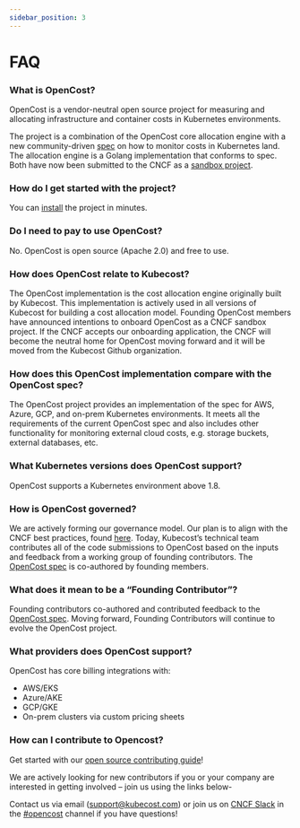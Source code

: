 ```yaml
---
sidebar_position: 3
---
```


# FAQ

### What is OpenCost?

OpenCost is a vendor-neutral open source project for measuring and allocating infrastructure and container costs in Kubernetes environments.

The project is a combination of the OpenCost core allocation engine with a new community-driven [spec](https://github.com/opencost/opencost/tree/develop/spec) on how to monitor costs in Kubernetes land. The allocation engine is a Golang implementation that conforms to spec. Both have now been submitted to the CNCF as a [sandbox project](https://www.cncf.io/sandbox-projects/).

### How do I get started with the project?

You can [install](install.md) the project in minutes.

### Do I need to pay to use OpenCost?

No. OpenCost is open source (Apache 2.0) and free to use.

### How does OpenCost relate to Kubecost?
The OpenCost implementation is the cost allocation engine originally built by Kubecost. This implementation is actively used in all versions of Kubecost for building a cost allocation model. Founding OpenCost members have announced intentions to onboard OpenCost as a CNCF sandbox project. If the CNCF accepts our onboarding application, the CNCF will become the neutral home for OpenCost moving forward and it will be moved from the Kubecost Github organization.

### How does this OpenCost implementation compare with the OpenCost spec?

The OpenCost project provides an implementation of the spec for AWS, Azure, GCP, and on-prem Kubernetes environments. It meets all the requirements of the current OpenCost spec and also includes other functionality for monitoring external cloud costs, e.g. storage buckets, external databases, etc.

### What Kubernetes versions does OpenCost support?

OpenCost supports a Kubernetes environment above 1.8.

### How is OpenCost governed?

We are actively forming our governance model. Our plan is to align with the CNCF best practices, found [here](https://www.cncf.io/blog/2019/08/30/cncf-technical-principles-and-open-governance-success/). Today, Kubecost’s technical team contributes all of the code submissions to OpenCost based on the inputs and feedback from a working group of founding contributors. The [OpenCost spec](https://github.com/kubecost/opencost/tree/develop/spec) is co-authored by founding members.

### What does it mean to be a “Founding Contributor”?

Founding contributors co-authored and contributed feedback to the [OpenCost spec](https://github.com/opencost/opencost/tree/develop/spec). Moving forward, Founding Contributors will continue to evolve the OpenCost project.

### What providers does OpenCost support?

OpenCost has core billing integrations with:

- AWS/EKS
- Azure/AKE
- GCP/GKE
- On-prem clusters via custom pricing sheets

### How can I contribute to Opencost?
Get started with our [open source contributing guide](https://github.com/opencost/opencost/blob/develop/CONTRIBUTING.md)!

We are actively looking for new contributors if you or your company are interested in getting involved – join us using the links below-

Contact us via email (<support@kubecost.com>) or join us on [CNCF Slack](https://slack.cncf.io/) in the [#opencost](https://cloud-native.slack.com/archives/C03D56FPD4G) channel if you have questions!